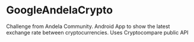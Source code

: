 # GoogleAndelaCrypto
Challenge from Andela Community. Android App to show the latest exchange rate between cryptocurrencies. Uses Cryptocompare public API
